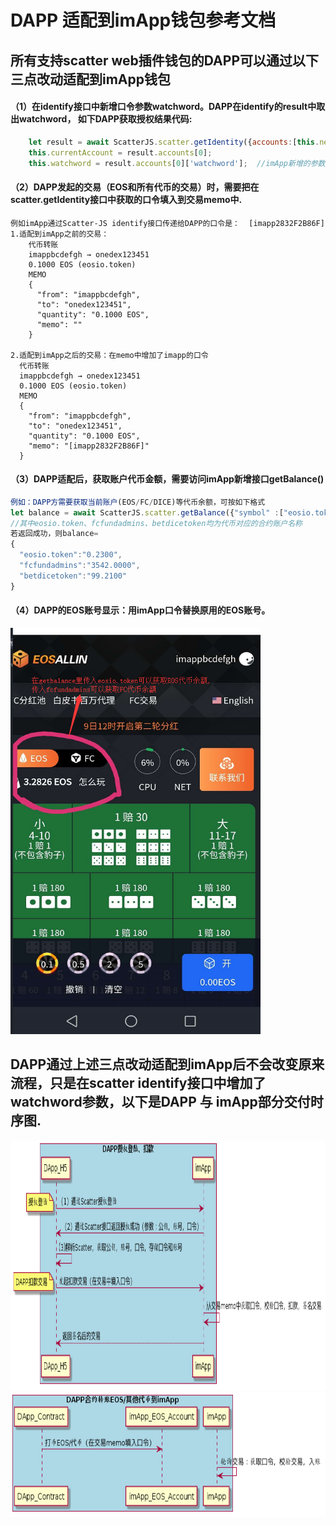 # DAPP 适配到imApp钱包参考文档

## 所有支持scatter web插件钱包的DAPP可以通过以下三点改动适配到imApp钱包

#### （1）在identify接口中新增口令参数watchword。DAPP在identify的result中取出watchword， 如下DAPP获取授权结果代码:
```javascript
    let result = await ScatterJS.scatter.getIdentity({accounts:[this.network]})      
    this.currentAccount = result.accounts[0];  
    this.watchword = result.accounts[0]['watchword'];  //imApp新增的参数，DAPP保存watchword
```

#### （2）DAPP发起的交易（EOS和所有代币的交易）时，需要把在scatter.getIdentity接口中获取的口令填入到交易memo中.
    例如imApp通过Scatter-JS identify接口传递给DAPP的口令是：  [imapp2832F2B86F]
    1.适配到imApp之前的交易：
        代币转账
        imappbcdefgh → onedex123451
        0.1000 EOS (eosio.token)
        MEMO
        {
          "from": "imappbcdefgh",
          "to": "onedex123451",
          "quantity": "0.1000 EOS",
          "memo": ""
        }

    2.适配到imApp之后的交易：在memo中增加了imapp的口令
      代币转账
      imappbcdefgh → onedex123451
      0.1000 EOS (eosio.token)
      MEMO
      {
        "from": "imappbcdefgh",
        "to": "onedex123451",
        "quantity": "0.1000 EOS",
        "memo": "[imapp2832F2B86F]"
      }
#### （3）DAPP适配后，获取账户代币金额，需要访问imApp新增接口getBalance()
```javascript
例如：DAPP方需要获取当前账户(EOS/FC/DICE)等代币余额，可按如下格式
let balance = await ScatterJS.scatter.getBalance({"symbol" :["eosio.token","fcfundadmins","betdicetoken"]})
//其中eosio.token、fcfundadmins、betdicetoken均为代币对应的合约账户名称
若返回成功，则balance=
{
  "eosio.token":"0.2300",
  "fcfundadmins":"3542.0000",
  "betdicetoken":"99.2100"
}
```

#### （4）DAPP的EOS账号显示：用imApp口令替换原用的EOS账号。

<img src="https://github.com/imApp-Core/imApp/blob/master/src/imapp3.jpg" width=400 height=650 />  

##  DAPP通过上述三点改动适配到imApp后不会改变原来流程，只是在scatter identify接口中增加了watchword参数，以下是DAPP 与 imApp部分交付时序图.

<img src="https://github.com/imApp-Core/imApp/blob/master/src/imapp1.png" width=800 height=400 />  

<img src="https://github.com/imApp-Core/imApp/blob/master/src/imapp2.png" width=600 height=200 />
